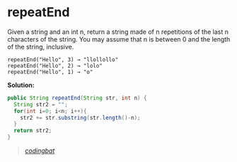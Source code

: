 # repeatEnd

Given a string and an int n, return a string made of n repetitions of the last n characters of the string. You may assume that n is between 0 and the length of the string, inclusive.

```
repeatEnd("Hello", 3) → "llollollo"
repeatEnd("Hello", 2) → "lolo"
repeatEnd("Hello", 1) → "o"
```

**Solution:**

```java
public String repeatEnd(String str, int n) {
  String str2 = "";
  for(int i=0; i<n; i++){
    str2 += str.substring(str.length()-n);
  }
  return str2;
}
```

> _[codingbat](https://codingbat.com/prob/p152339)_